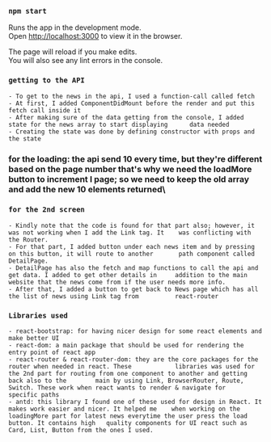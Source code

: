 
### `npm start`

Runs the app in the development mode.<br />
Open [http://localhost:3000](http://localhost:3000) to view it in the browser.

The page will reload if you make edits.<br />
You will also see any lint errors in the console.

### `getting to the API`

    - To get to the news in the api, I used a function-call called fetch
    - At first, I added ComponentDidMount before the render and put this fetch call inside it
    - After making sure of the data getting from the console, I added state for the news array to start displaying      data needed
    - Creating the state was done by defining constructor with props and the state

### for the loading: the api send 10 every time, but they're different based on the page number that's why we need the loadMore button to increment l page; so we need to keep the old array and add the new 10 elements returned\

### `for the 2nd screen`

    - Kindly note that the code is found for that part also; however, it was not working when I add the Link tag. It    was conflicting with the Router. 
    - For that part, I added button under each news item and by pressing on this button, it will route to another       path component called DetailPage. 
    - DetailPage has also the fetch and map functions to call the api and get data. I added to get other details in     addition to the main website that the news come from if the user needs more info. 
    - After that, I added a button to get back to News page which has all the list of news using Link tag from          react-router

### `Libraries used`

    - react-bootstrap: for having nicer design for some react elements and make better UI
    - react-dom: a main package that should be used for rendering the entry point of react app
    - react-router & react-router-dom: they are the core packages for the router when needed in react. These            libraries was used for the 2nd part for routing from one component to another and getting back also to the        main by using Link, BrowserRouter, Route, Switch. These work when react wants to render & navigate for            specific paths
    - antd: this library I found one of these used for design in React. It makes work easier and nicer. It helped me    when working on the loadingMore part for latest news everytime the user press the load button. It contains high   quality components for UI react such as Card, List, Button from the ones I used.